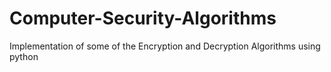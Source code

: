# Computer-Security-Algorithms
Implementation of some of the Encryption and Decryption Algorithms using python
